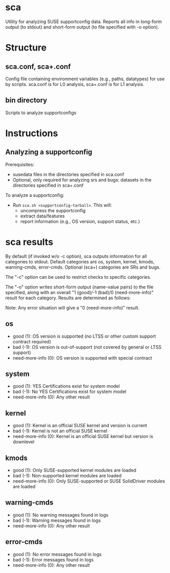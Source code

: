 # sca
Utility for analyzing SUSE supportconfig data.  Reports all info in long-form output (to stdout) and short-form output (to file specified with -o option).

# Structure

## sca.conf, sca+.conf
Config file containing environment variables (e.g., paths, datatypes) for use by scripts.  sca.conf is for L0 analysis, sca+.conf is for L1 analysis.

## bin directory
Scripts to analyze supportconfigs

# Instructions

## Analyzing a supportconfig
Prerequisites:
* susedata files in the directories specified in sca.conf
* Optional, only required for analyzing srs and bugs:  datasets in the directories specified in sca+.conf

To analyze a supportconfig:
* Run `sca.sh <supportconfig-tarball>`.  This will:
  * uncompress the supportconfig
  * extract data/features
  * report information (e.g., OS version, support status, etc.)

# sca results
By default (if invoked w/o -c option), sca outputs information for all categories to stdout.  Default categories are os, system, kernel, kmods, warning-cmds, error-cmds.  Optional (sca+) categories are SRs and bugs.

The "-c" option can be used to restrict checks to specific categories.

The "-o" option writes short-form output (name-value pairs) to the file specified, along with an overall "1 (good)/-1 (bad)/0 (need-more-info)" result for each category.  Results are determined as follows:

Note: Any error situation will give a "0 (need-more-info)" result. 
## os
* good (1):		OS version is supported (no LTSS or other custom support contract required)
* bad (-1):		OS version is out-of-support (not covered by general or LTSS support)
* need-more-info (0):	OS version is supported with special contract

## system
* good (1):		YES Certifications exist for system model
* bad (-1):		No YES Certifications exist for system model
* need-more-info (0):	Any other result

## kernel
* good (1):		Kernel is an official SUSE kernel and version is current
* bad (-1):		Kernel is not an official SUSE kernel
* need-more-info (0):	Kernel is an official SUSE kernel but version is downlevel

## kmods
* good (1):		Only SUSE-supported kernel modules are loaded
* bad (-1):		Non-supported kernel modules are loaded
* need-more-info (0):	Only SUSE-supported or SUSE SolidDriver modules are loaded

## warning-cmds
* good (1):		No warning messages found in logs
* bad (-1):		Warning messages found in logs
* need-more-info (0):	Any other result	

## error-cmds
* good (1):		No error messages found in logs
* bad (-1):		Error messages found in logs
* need-more-info (0):	Any other result
